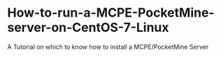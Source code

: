 # How-to-run-a-MCPE-PocketMine-server-on-CentOS-7-Linux
A Tutorial on which to know how to install a MCPE/PocketMine Server
